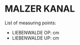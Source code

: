 # MALZER KANAL

List of measuring points:

* LIEBENWALDE OP: <Value topic="rivers/pegel-online/MZK/LIEBENWALDE OP/measurementValue"/> cm
* LIEBENWALDE UP: <Value topic="rivers/pegel-online/MZK/LIEBENWALDE UP/measurementValue"/> cm
